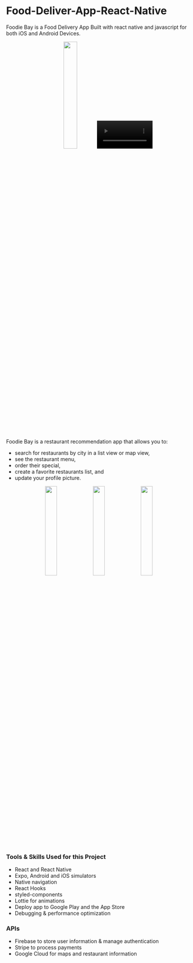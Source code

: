 # Food-Deliver-App-React-Native
Foodie Bay is a Food Delivery App Built with react native and javascript for both iOS and Android Devices.
<p align="center">
 <img src="https://user-images.githubusercontent.com/93969890/156872939-41b7b28f-c383-4c94-87a7-287781e462c7.png" width="27.3%">
 <video src="https://user-images.githubusercontent.com/93969890/158262739-4d1bbd10-fb68-4d84-876b-4d3ab4fae212.mov" width="30%">
</p>



Foodie Bay is a restaurant recommendation app that allows you to:
* search for restaurants by city in a list view or map view,
* see the restaurant menu,
* order their special,
* create a favorite restaurants list, and
* update your profile picture.

<p align="center">

 <img src="https://user-images.githubusercontent.com/93969890/156872972-406c066e-71e4-4ec4-a425-238685f34dd8.png" width="25%">
  <img src="https://user-images.githubusercontent.com/93969890/156872977-99867f08-25a7-49c5-83f3-15f62442284b.png" width="25%">
   <img src="https://user-images.githubusercontent.com/93969890/156872981-4af20148-bdd1-49dc-b401-8f79c73d1d58.png" width="25%">
</p>

### Tools & Skills Used for this Project
* React and React Native
* Expo, Android and iOS simulators
* Native navigation
* React Hooks
* styled-components
* Lottie for animations
* Deploy app to Google Play and the App Store
* Debugging & performance optimization

### APIs
* Firebase to store user information & manage authentication
* Stripe to process payments
* Google Cloud for maps and restaurant information
